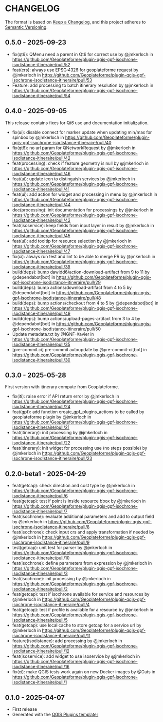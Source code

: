 # CHANGELOG

The format is based on [Keep a Changelog](https://keepachangelog.com/), and this project adheres to [Semantic Versioning](https://semver.org/).

<!--

Unreleased

## version_tag - YYYY-DD-mm

### Added

### Changed

### Removed

-->

## 0.5.0 - 2025-09-23

* fix(qt6): QMenu need a parent in Qt6 for correct use by @jmkerloch in <https://github.com/Geoplateforme/plugin-qgis-gpf-isochrone-isodistance-itineraire/pull/52>
* feat(crs): always use EPSG:4326 for geoplateforme request by @jmkerloch in <https://github.com/Geoplateforme/plugin-qgis-gpf-isochrone-isodistance-itineraire/pull/53>
* Feature: add processing to batch itinerary resolution by @jmkerloch in <https://github.com/Geoplateforme/plugin-qgis-gpf-isochrone-isodistance-itineraire/pull/54>

## 0.4.0 - 2025-09-05

This release contains fixes for Qt6 use and documentation initialization.

* fix(ui): disable connect for marker update when updating min/max for spinbox by @jmkerloch in <https://github.com/Geoplateforme/plugin-qgis-gpf-isochrone-isodistance-itineraire/pull/40>
* fix(qt6): no url param for QNetworkRequest by @jmkerloch in <https://github.com/Geoplateforme/plugin-qgis-gpf-isochrone-isodistance-itineraire/pull/42>
* feat(processing): check if feature geometry is null by @jmkerloch in <https://github.com/Geoplateforme/plugin-qgis-gpf-isochrone-isodistance-itineraire/pull/46>
* feat(ui): update icon to distinguish services by @jmkerloch in <https://github.com/Geoplateforme/plugin-qgis-gpf-isochrone-isodistance-itineraire/pull/41>
* feat(ui): add action for widget and processing in menu by @jmkerloch in <https://github.com/Geoplateforme/plugin-qgis-gpf-isochrone-isodistance-itineraire/pull/44>
* doc(processing): init documentation for processings by @jmkerloch in <https://github.com/Geoplateforme/plugin-qgis-gpf-isochrone-isodistance-itineraire/pull/43>
* feat(isoservice): keep fields from input layer in result by @jmkerloch in <https://github.com/Geoplateforme/plugin-qgis-gpf-isochrone-isodistance-itineraire/pull/45>
* feat(ui): add tooltip for resource selection by @jmkerloch in <https://github.com/Geoplateforme/plugin-qgis-gpf-isochrone-isodistance-itineraire/pull/47>
* fix(ci): always run test and lint to be able to merge PR by @jmkerloch in <https://github.com/Geoplateforme/plugin-qgis-gpf-isochrone-isodistance-itineraire/pull/39>
* build(deps): bump dawidd6/action-download-artifact from 9 to 11 by @dependabot[bot] in <https://github.com/Geoplateforme/plugin-qgis-gpf-isochrone-isodistance-itineraire/pull/29>
* build(deps): bump actions/download-artifact from 4 to 5 by @dependabot[bot] in <https://github.com/Geoplateforme/plugin-qgis-gpf-isochrone-isodistance-itineraire/pull/48>
* build(deps): bump actions/checkout from 4 to 5 by @dependabot[bot] in <https://github.com/Geoplateforme/plugin-qgis-gpf-isochrone-isodistance-itineraire/pull/49>
* build(deps): bump actions/upload-pages-artifact from 3 to 4 by @dependabot[bot] in <https://github.com/Geoplateforme/plugin-qgis-gpf-isochrone-isodistance-itineraire/pull/50>
* Update metadata.txt by @IGNF-Xavier in <https://github.com/Geoplateforme/plugin-qgis-gpf-isochrone-isodistance-itineraire/pull/35>
* [pre-commit.ci] pre-commit autoupdate by @pre-commit-ci[bot] in <https://github.com/Geoplateforme/plugin-qgis-gpf-isochrone-isodistance-itineraire/pull/30>

## 0.3.0 - 2025-05-28

First version with itinerary compute from Geoplateforme.

* fix(iti): raise error if API return error by @jmkerloch in <https://github.com/Geoplateforme/plugin-qgis-gpf-isochrone-isodistance-itineraire/pull/24>
* feat(gpf): add function create_gpf_plugins_actions to be called by geoplateforme plugin by @jmkerloch in <https://github.com/Geoplateforme/plugin-qgis-gpf-isochrone-isodistance-itineraire/pull/21>
* feat(itinerary): init processing by @jmkerloch in <https://github.com/Geoplateforme/plugin-qgis-gpf-isochrone-isodistance-itineraire/pull/22>
* feat(itinerary): init widget for processing use (no steps possible) by @jmkerloch in <https://github.com/Geoplateforme/plugin-qgis-gpf-isochrone-isodistance-itineraire/pull/23>

## 0.2.0-beta1 - 2025-04-29

* feat(getcap): check direction and cost type by @jmkerloch in <https://github.com/Geoplateforme/plugin-qgis-gpf-isochrone-isodistance-itineraire/pull/6>
* feat(getcap): test if point is inside resource bbox by @jmkerloch in <https://github.com/Geoplateforme/plugin-qgis-gpf-isochrone-isodistance-itineraire/pull/7>
* feat(isochrone): evaluate additional parameters and add to output field by @jmkerloch in <https://github.com/Geoplateforme/plugin-qgis-gpf-isochrone-isodistance-itineraire/pull/8>
* feat(isochrone): check input crs and apply transformation if needed by @jmkerloch in <https://github.com/Geoplateforme/plugin-qgis-gpf-isochrone-isodistance-itineraire/pull/9>
* test(getcap): unit test for parser by @jmkerloch in <https://github.com/Geoplateforme/plugin-qgis-gpf-isochrone-isodistance-itineraire/pull/10>
* feat(isochrone): define parameters from expression by @jmkerloch in <https://github.com/Geoplateforme/plugin-qgis-gpf-isochrone-isodistance-itineraire/pull/3>
* feat(isochrone): init processing by @jmkerloch in <https://github.com/Geoplateforme/plugin-qgis-gpf-isochrone-isodistance-itineraire/pull/2>
* feat(getcap): test if isochrone available for service and resources by @jmkerloch in <https://github.com/Geoplateforme/plugin-qgis-gpf-isochrone-isodistance-itineraire/pull/4>
* feat(getcap): test if profile is available for a resource by @jmkerloch in <https://github.com/Geoplateforme/plugin-qgis-gpf-isochrone-isodistance-itineraire/pull/5>
* feat(getcap): use local cache to store getcap for a service url by @jmkerloch in <https://github.com/Geoplateforme/plugin-qgis-gpf-isochrone-isodistance-itineraire/pull/11>
* feature(isodistance): add processing by @jmkerloch in <https://github.com/Geoplateforme/plugin-qgis-gpf-isochrone-isodistance-itineraire/pull/12>
* feat(isoservice): add widget to use isoservice by @jmkerloch in <https://github.com/Geoplateforme/plugin-qgis-gpf-isochrone-isodistance-itineraire/pull/16>
* fix(ci): make QGIS tests work again on new Docker images by @Guts in <https://github.com/Geoplateforme/plugin-qgis-gpf-isochrone-isodistance-itineraire/pull/1>

## 0.1.0 - 2025-04-07

* First release
* Generated with the [QGIS Plugins templater](https://oslandia.gitlab.io/qgis/template-qgis-plugin/)
